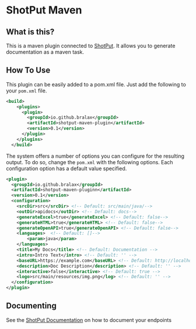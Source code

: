 # ShotPut Maven
## What is this?
This is a maven plugin connected to [ShotPut](https://github.com/bralax/ShotPut). It allows you to generate documentation as a maven task.

## How To Use
This plugin can be easily added to a pom.xml file.
Just add the following to your `pom.xml` file.
```XML
<build>
    <plugins>
      <plugin>
        <groupId>io.github.bralax</groupId>
        <artifactId>shotput-maven-plugin</artifactId>
        <version>0.1</version>
      </plugin>
    </plugins>
  </build>
```

The system offers a number of options you can configure for the resulting output.
To do so, change the `pom.xml` with the following options. Each configuration option has a default value specified.
```XML
<plugin>
  <groupId>io.github.bralax</groupId>
  <artifactId>shotput-maven-pluginn</artifactId>
  <version>0.1</version>
  <configuration>
    <srcDir>src</srcDir> <!-- Default: src/main/java/-->
    <outDir>apidocs</outDir> <!-- Default: docs-->
    <generateExcel>true</generateExcel> <!-- Default: false-->
    <generateHTML>true</generateHTML> <!-- Default: false-->
    <generateOpenAPI>true</generateOpenAPI> <!-- Default: false-->
    <languages>  <!-- Default: []-->
        <param>java</param>
    </languages>
    <title>My Docs</title> <!-- Default: Documentation -->
    <intro>Intro Text</intro> <!-- Default: '' -->
    <baseURL>https://example.com</baseURL> <!-- Default: http://localhost:3000 -->
    <description>Doc Description</description> <!-- Default: '' -->
    <interactive>false</interactive> <!-- Default: true -->
    <logo>src/main/resources/img.png</log> <!-- Default: '' -->
  </configuration>
</plugin>
```

## Documenting
See the [ShotPut Documentation](https://github.com/bralax/ShotPut) on how to document your endpoints